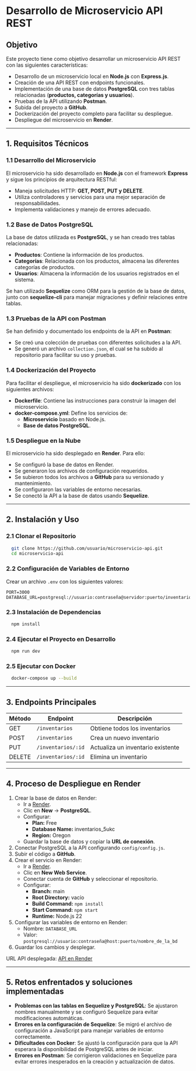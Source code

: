 
# Desarrollo de Microservicio API REST

## Objetivo
Este proyecto tiene como objetivo desarrollar un microservicio API REST con las siguientes características:

- Desarrollo de un microservicio local en **Node.js** con **Express.js**.
- Creación de una API REST con endpoints funcionales.
- Implementación de una base de datos **PostgreSQL** con tres tablas relacionadas (**productos, categorías y usuarios**).
- Pruebas de la API utilizando **Postman**.
- Subida del proyecto a **GitHub**.
- Dockerización del proyecto completo para facilitar su despliegue.
- Despliegue del microservicio en **Render**.

---

## 1. Requisitos Técnicos

### 1.1 Desarrollo del Microservicio
El microservicio ha sido desarrollado en **Node.js** con el framework **Express** y sigue los principios de arquitectura RESTful:

- Maneja solicitudes HTTP: **GET, POST, PUT y DELETE**.
- Utiliza controladores y servicios para una mejor separación de responsabilidades.
- Implementa validaciones y manejo de errores adecuado.

### 1.2 Base de Datos PostgreSQL
La base de datos utilizada es **PostgreSQL**, y se han creado tres tablas relacionadas:

- **Productos**: Contiene la información de los productos.
- **Categorías**: Relacionada con los productos, almacena las diferentes categorías de productos.
- **Usuarios**: Almacena la información de los usuarios registrados en el sistema.

Se han utilizado **Sequelize** como ORM para la gestión de la base de datos, junto con **sequelize-cli** para manejar migraciones y definir relaciones entre tablas.
### 1.3 Pruebas de la API con Postman
Se han definido y documentado los endpoints de la API en **Postman**:

- Se creó una colección de pruebas con diferentes solicitudes a la API.
- Se generó un archivo `collection.json`, el cual se ha subido al repositorio para facilitar su uso y pruebas.

### 1.4 Dockerización del Proyecto
Para facilitar el despliegue, el microservicio ha sido **dockerizado** con los siguientes archivos:

- **Dockerfile**: Contiene las instrucciones para construir la imagen del microservicio.
- **docker-compose.yml**: Define los servicios de:
  - **Microservicio** basado en Node.js.
  - **Base de datos PostgreSQL**.

### 1.5 Despliegue en la Nube
El microservicio ha sido desplegado en **Render**. Para ello:

- Se configuró la base de datos en Render.
- Se generaron los archivos de configuración requeridos.
- Se subieron todos los archivos a **GitHub** para su versionado y mantenimiento.
- Se configuraron las variables de entorno necesarias.
- Se conectó la API a la base de datos usando **Sequelize**.

---

## 2. Instalación y Uso

### 2.1 Clonar el Repositorio
```bash
  git clone https://github.com/usuario/microservicio-api.git
  cd microservicio-api
```

### 2.2 Configuración de Variables de Entorno
Crear un archivo `.env` con los siguientes valores:
```env
PORT=3000
DATABASE_URL=postgresql://usuario:contraseña@servidor:puerto/inventarios_5ukc
```

### 2.3 Instalación de Dependencias
```bash
  npm install
```

### 2.4 Ejecutar el Proyecto en Desarrollo
```bash
  npm run dev
```

### 2.5 Ejecutar con Docker
```bash
  docker-compose up --build
```

---

## 3. Endpoints Principales

| Método | Endpoint         | Descripción                       |
|--------|-----------------|-----------------------------------|
| GET    | `/inventarios`  | Obtiene todos los inventarios    |
| POST   | `/inventarios`  | Crea un nuevo inventario         |
| PUT    | `/inventarios/:id` | Actualiza un inventario existente |
| DELETE | `/inventarios/:id` | Elimina un inventario             |

---

## 4. Proceso de Despliegue en Render

1. Crear la base de datos en Render:
   - Ir a [Render](https://dashboard.render.com).
   - Clic en **New** → **PostgreSQL**.
   - Configurar:
     - **Plan:** Free
     - **Database Name:** inventarios_5ukc
     - **Region:** Oregon
   - Guardar la base de datos y copiar la **URL de conexión**.
2. Conectar PostgreSQL a la API configurando `config/config.js`.
3. Subir el código a **GitHub**.
4. Crear el servicio en Render:
   - Ir a [Render](https://render.com).
   - Clic en **New Web Service**.
   - Conectar cuenta de **GitHub** y seleccionar el repositorio.
   - Configurar:
     - **Branch:** main
     - **Root Directory:** vacío
     - **Build Command:** `npm install`
     - **Start Command:** `npm start`
     - **Runtime:** Node.js 22
5. Configurar las variables de entorno en Render:
   - Nombre: `DATABASE_URL`
   - Valor: `postgresql://usuario:contraseña@host:puerto/nombre_de_la_bd`
6. Guardar los cambios y desplegar.

URL API desplegada: [API en Render](https://res-api-node-sequelize-postgres-2.onrender.com/inventarios)

---

## 5. Retos enfrentados y soluciones implementadas

- **Problemas con las tablas en Sequelize y PostgreSQL**: Se ajustaron nombres manualmente y se configuró Sequelize para evitar modificaciones automáticas.
- **Errores en la configuración de Sequelize**: Se migró el archivo de configuración a JavaScript para manejar variables de entorno correctamente.
- **Dificultades con Docker**: Se ajustó la configuración para que la API esperara la disponibilidad de PostgreSQL antes de iniciar.
- **Errores en Postman**: Se corrigieron validaciones en Sequelize para evitar errores inesperados en la creación y actualización de datos.



















